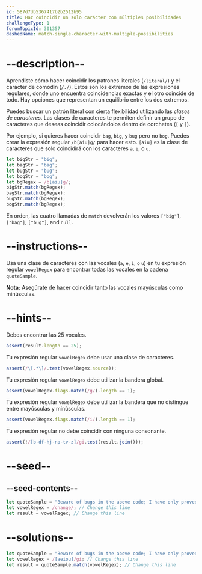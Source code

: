 ```yaml
---
id: 587d7db5367417b2b2512b95
title: Haz coincidir un solo carácter con múltiples posibilidades
challengeType: 1
forumTopicId: 301357
dashedName: match-single-character-with-multiple-possibilities
---
```


# --description--

Aprendiste cómo hacer coincidir los patrones literales (`/literal/`) y el carácter de comodín (`/./`). Estos son los extremos de las expresiones regulares, donde uno encuentra coincidencias exactas y el otro coincide de todo. Hay opciones que representan un equilibrio entre los dos extremos.

Puedes buscar un patrón literal con cierta flexibilidad utilizando las <dfn>clases de caracteres</dfn>. Las clases de caracteres te permiten definir un grupo de caracteres que deseas coincidir colocándolos dentro de corchetes (`[` y `]`).

Por ejemplo, si quieres hacer coincidir `bag`, `big`, y `bug` pero no `bog`. Puedes crear la expresión regular `/b[aiu]g/` para hacer esto. `[aiu]` es la clase de caracteres que solo coincidirá con los caracteres `a`, `i`, o `u`.

```js
let bigStr = "big";
let bagStr = "bag";
let bugStr = "bug";
let bogStr = "bog";
let bgRegex = /b[aiu]g/;
bigStr.match(bgRegex);
bagStr.match(bgRegex);
bugStr.match(bgRegex);
bogStr.match(bgRegex);
```

En orden, las cuatro llamadas de `match` devolverán los valores `["big"]`, `["bag"]`, `["bug"]`, and `null`.

# --instructions--

Usa una clase de caracteres con las vocales (`a`, `e`, `i`, `o` `u`) en tu expresión regular `vowelRegex` para encontrar todas las vocales en la cadena `quoteSample`.

**Nota:** Asegúrate de hacer coincidir tanto las vocales mayúsculas como minúsculas.

# --hints--

Debes encontrar las 25 vocales.

```js
assert(result.length == 25);
```

Tu expresión regular `vowelRegex` debe usar una clase de caracteres.

```js
assert(/\[.*\]/.test(vowelRegex.source));
```

Tu expresión regular `vowelRegex` debe utilizar la bandera global.

```js
assert(vowelRegex.flags.match(/g/).length == 1);
```

Tu expresión regular `vowelRegex` debe utilizar la bandera que no distingue entre mayúsculas y minúsculas.

```js
assert(vowelRegex.flags.match(/i/).length == 1);
```

Tu expresión regular no debe coincidir con ninguna consonante.

```js
assert(!/[b-df-hj-np-tv-z]/gi.test(result.join()));
```

# --seed--

## --seed-contents--

```js
let quoteSample = "Beware of bugs in the above code; I have only proved it correct, not tried it.";
let vowelRegex = /change/; // Change this line
let result = vowelRegex; // Change this line
```

# --solutions--

```js
let quoteSample = "Beware of bugs in the above code; I have only proved it correct, not tried it.";
let vowelRegex = /[aeiou]/gi; // Change this line
let result = quoteSample.match(vowelRegex); // Change this line
```
